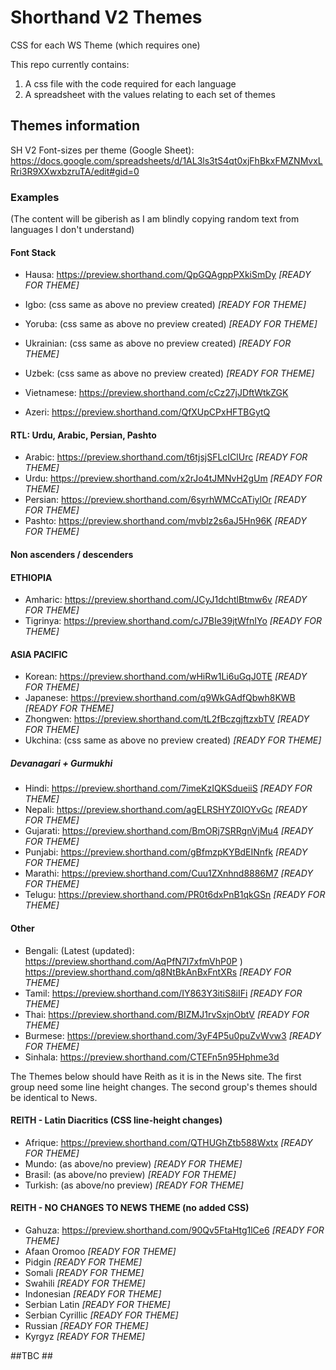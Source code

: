 # Shorthand V2 Themes

CSS for each WS Theme (which requires one)

This repo currently contains:
1. A css file with the code required for each language
2. A spreadsheet with the values relating to each set of themes


## Themes information

SH V2 Font-sizes per theme (Google Sheet):
https://docs.google.com/spreadsheets/d/1AL3ls3tS4qt0xjFhBkxFMZNMvxLRri3R9XXwxbzruTA/edit#gid=0

### Examples
(The content will be giberish as I am blindly copying random text from languages I don't understand)


#### Font Stack

- Hausa: https://preview.shorthand.com/QpGQAgppPXkiSmDy *[READY FOR THEME]*
- Igbo: (css same as above no preview created) *[READY FOR THEME]*
- Yoruba: (css same as above no preview created) *[READY FOR THEME]*
- Ukrainian: (css same as above no preview created) *[READY FOR THEME]*
- Uzbek: (css same as above no preview created) *[READY FOR THEME]*

- Vietnamese: https://preview.shorthand.com/cCz27jJDftWtkZGK
- Azeri: https://preview.shorthand.com/QfXUpCPxHFTBGytQ

#### RTL: Urdu, Arabic, Persian, Pashto
- Arabic: https://preview.shorthand.com/t6tjsjSFLcIClUrc *[READY FOR THEME]*
- Urdu: https://preview.shorthand.com/x2rJo4tJMNvH2gUm *[READY FOR THEME]*
- Persian: https://preview.shorthand.com/6syrhWMCcATiylOr *[READY FOR THEME]*
- Pashto: https://preview.shorthand.com/mvblz2s6aJ5Hn96K *[READY FOR THEME]*

#### Non ascenders / descenders

#### ETHIOPIA
- Amharic: https://preview.shorthand.com/JCyJ1dchtlBtmw6v *[READY FOR THEME]*
- Tigrinya: https://preview.shorthand.com/cJ7BIe39jtWfnIYo *[READY FOR THEME]*

#### ASIA PACIFIC
- Korean: https://preview.shorthand.com/wHiRw1Li6uGqJ0TE *[READY FOR THEME]*
- Japanese: https://preview.shorthand.com/q9WkGAdfQbwh8KWB *[READY FOR THEME]*
- Zhongwen: https://preview.shorthand.com/tL2fBczgjftzxbTV *[READY FOR THEME]*
- Ukchina: (css same as above no preview created) *[READY FOR THEME]*

##### Devanagari + Gurmukhi

- Hindi: https://preview.shorthand.com/7imeKzIQKSdueiiS *[READY FOR THEME]*
- Nepali: https://preview.shorthand.com/agELRSHYZ0IOYvGc *[READY FOR THEME]*
- Gujarati: https://preview.shorthand.com/BmORj7SRRgnVjMu4 *[READY FOR THEME]*
- Punjabi: https://preview.shorthand.com/gBfmzpKYBdEINnfk *[READY FOR THEME]*
- Marathi: https://preview.shorthand.com/Cuu1ZXnhnd8886M7 *[READY FOR THEME]*
- Telugu: https://preview.shorthand.com/PR0t6dxPnB1qkGSn *[READY FOR THEME]*

#### Other

- Bengali: (Latest (updated): https://preview.shorthand.com/AqPfN7I7xfmVhP0P ) https://preview.shorthand.com/q8NtBkAnBxFntXRs *[READY FOR THEME]*
- Tamil: https://preview.shorthand.com/IY863Y3itiS8iIFi *[READY FOR THEME]*
- Thai: https://preview.shorthand.com/BIZMJ1rvSxjnObtV *[READY FOR THEME]*
- Burmese: https://preview.shorthand.com/3yF4P5u0puZvWvw3 *[READY FOR THEME]*
- Sinhala: https://preview.shorthand.com/CTEFn5n95Hphme3d

The Themes below should have Reith as it is in the News site. The first group need some line height changes. The second group's themes should be identical to News.

#### REITH - Latin Diacritics (CSS line-height changes)
- Afrique: https://preview.shorthand.com/QTHUGhZtb588Wxtx *[READY FOR THEME]*
- Mundo: (as above/no preview) *[READY FOR THEME]*
- Brasil: (as above/no preview) *[READY FOR THEME]*
- Turkish: (as above/no preview) *[READY FOR THEME]*


#### REITH - NO CHANGES TO NEWS THEME (no added CSS)

- Gahuza: https://preview.shorthand.com/90Qv5FtaHtg1lCe6 *[READY FOR THEME]*
- Afaan Oromoo *[READY FOR THEME]*
- Pidgin *[READY FOR THEME]*
- Somali *[READY FOR THEME]*
- Swahili *[READY FOR THEME]*
- Indonesian *[READY FOR THEME]*
- Serbian Latin *[READY FOR THEME]*
- Serbian Cyrillic *[READY FOR THEME]*
- Russian *[READY FOR THEME]*
- Kyrgyz *[READY FOR THEME]*

##TBC ##
